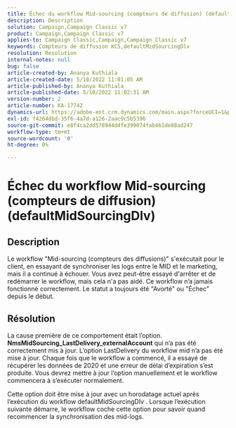 ```yaml
---
title: Échec du workflow Mid-sourcing (compteurs de diffusion) (defaultMidSourcingDlv)
description: Description
solution: Campaign,Campaign Classic v7
product: Campaign,Campaign Classic v7
applies-to: Campaign Classic,Campaign,Campaign Classic v7
keywords: Compteurs de diffusion KCS,defaultMidSourcingDlv
resolution: Resolution
internal-notes: null
bug: false
article-created-by: Ananya Kuthiala
article-created-date: 5/10/2022 11:01:05 AM
article-published-by: Ananya Kuthiala
article-published-date: 5/10/2022 11:02:31 AM
version-number: 2
article-number: KA-17742
dynamics-url: https://adobe-ent.crm.dynamics.com/main.aspx?forceUCI=1&pagetype=entityrecord&etn=knowledgearticle&id=fcd8117b-50d0-ec11-a7b5-0022480a8e40
exl-id: f4264dbd-35f6-4a7d-a126-2aac9c5b5396
source-git-commit: e8f4ca2dd578944d4fe399074fab461de88ad247
workflow-type: tm+mt
source-wordcount: '0'
ht-degree: 0%

---
```


# Échec du workflow Mid-sourcing (compteurs de diffusion) (defaultMidSourcingDlv)

## Description

Le workflow &quot;Mid-sourcing (compteurs des diffusions)&quot; s&#39;exécutait pour le client, en essayant de synchroniser les logs entre le MID et le marketing, mais il a continué à échouer. Vous avez peut-être essayé d&#39;arrêter et de redémarrer le workflow, mais cela n&#39;a pas aidé. Ce workflow n’a jamais fonctionné correctement. Le statut a toujours été &quot;Avorté&quot; ou &quot;Échec&quot; depuis le début.

## Résolution


La cause première de ce comportement était l’option.<b> NmsMidSourcing_LastDelivery_externalAccount</b> qui n’a pas été correctement mis à jour. L’option LastDelivery du workflow mid n’a pas été mise à jour. Chaque fois que le workflow a commencé, il a essayé de récupérer les données de 2020 et une erreur de délai d’expiration s’est produite. Vous devrez mettre à jour l’option manuellement et le workflow commencera à s’exécuter normalement.

Cette option doit être mise à jour avec un horodatage actuel après l’exécution du workflow defaultMidSourcingDlv . Lorsque l’exécution suivante démarre, le workflow coche cette option pour savoir quand recommencer la synchronisation des mid-logs.
